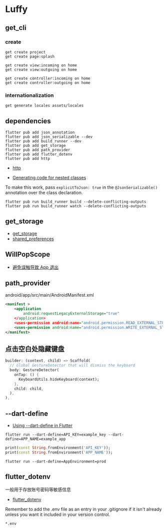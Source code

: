 # Luffy

## get_cli

### create

```
get create project
get create page:splash

get create view:incoming on home
get create view:outgoing on home

get create controller:incoming on home
get create controller:outgoing on home
```

### internationalization

```
get generate locales assets/locales
```

## dependencies

```
flutter pub add json_annotation
flutter pub add json_serializable --dev
flutter pub add build_runner --dev
flutter pub add get_storage
flutter pub add path_provider
flutter pub add flutter_dotenv
flutter pub add http
```

- [http](https://docs.flutter.dev/cookbook/networking/fetch-data)

- [Generating code for nested classes](https://docs.flutter.dev/development/data-and-backend/json)

To make this work, pass `explicitToJson: true` in the `@JsonSerializable()` annotation over the class declaration.

```
flutter pub run build_runner build --delete-conflicting-outputs
flutter pub run build_runner watch --delete-conflicting-outputs
```

## get_storage

- [get_storage](https://pub.dev/packages/get_storage)
- [shared_preferences](https://pub.dev/packages/shared_preferences)

## WillPopScope

- [避免误触导致 App 退出](https://book.flutterchina.club/chapter7/willpopscope.html)

## path_provider

android/app/src/main/AndroidManifest.xml

```xml
<manifest >
    <application
        android:requestLegacyExternalStorage="true"
    </application>
    <uses-permission android:name="android.permission.READ_EXTERNAL_STORAGE"/>
    <uses-permission android:name="android.permission.WRITE_EXTERNAL_STORAGE"/>
</manifest>
```

## 点击空白处隐藏键盘

```dart
builder: (context, child) => Scaffold(
  // Global GestureDetector that will dismiss the keyboard
  body: GestureDetector(
    onTap: () {
      KeyboardUtils.hideKeyboard(context);
    },
    child: child,
  ),
),
```

## --dart-define

- [Using --dart-define in Flutter](https://dartcode.org/docs/using-dart-define-in-flutter/)

```
flutter run --dart-define=API_KEY=example_key --dart-define=APP_NAME=example_app
```

```dart
print(const String.fromEnvironment('API_KEY'));
print(const String.fromEnvironment('APP_NAME'));
```

`flutter run --dart-define=AppEnvironment=prod`

## flutter_dotenv

一般用于存放账号密码等敏感信息

- [flutter_dotenv](https://pub.dev/packages/flutter_dotenv)

Remember to add the .env file as an entry in your .gitignore if it isn't already unless you want it included in your version control.

```
*.env
```
